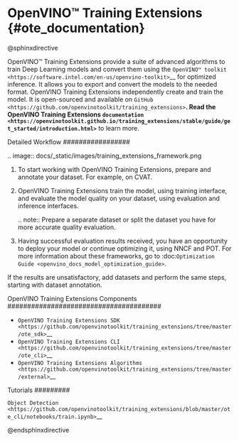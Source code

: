 # OpenVINO™ Training Extensions {#ote_documentation}

@sphinxdirective 

OpenVINO™ Training Extensions provide a suite of advanced algorithms to train
Deep Learning models and convert them using the `OpenVINO™
toolkit <https://software.intel.com/en-us/openvino-toolkit>`__ for optimized
inference. It allows you to export and convert the models to the needed format. OpenVINO Training Extensions independently create and train the model. It is open-sourced and available on `GitHub <https://github.com/openvinotoolkit/training_extensions>`__. Read the OpenVINO Training Extensions `documentation <https://openvinotoolkit.github.io/training_extensions/stable/guide/get_started/introduction.html>`__ to learn more.

Detailed Workflow
#################

.. image:: docs/_static/images/training_extensions_framework.png

1. To start working with OpenVINO Training Extensions, prepare and annotate your dataset. For example, on CVAT.

2. OpenVINO Training Extensions train the model, using training interface, and evaluate the model quality on your dataset, using evaluation and inference interfaces.

   .. note:: Prepare a separate dataset or split the dataset you have for more accurate quality evaluation.

3. Having successful evaluation results received, you have an opportunity to deploy your model or continue optimizing it, using NNCF and POT. For more information about these frameworks, go to :doc:`Optimization Guide <openvino_docs_model_optimization_guide>`.

If the results are unsatisfactory, add datasets and perform the same steps, starting with dataset annotation.

OpenVINO Training Extensions Components
#######################################

- `OpenVINO Training Extensions SDK <https://github.com/openvinotoolkit/training_extensions/tree/master/ote_sdk>`__
- `OpenVINO Training Extensions CLI <https://github.com/openvinotoolkit/training_extensions/tree/master/ote_cli>`__
- `OpenVINO Training Extensions Algorithms <https://github.com/openvinotoolkit/training_extensions/tree/master/external>`__

Tutorials
#########

`Object Detection <https://github.com/openvinotoolkit/training_extensions/blob/master/ote_cli/notebooks/train.ipynb>`__

@endsphinxdirective 

